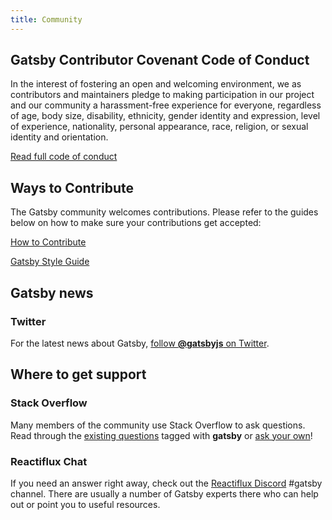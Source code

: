 ```yaml
---
title: Community
---
```


## Gatsby Contributor Covenant Code of Conduct

In the interest of fostering an open and welcoming environment, we as
contributors and maintainers pledge to making participation in our project and
our community a harassment-free experience for everyone, regardless of age, body
size, disability, ethnicity, gender identity and expression, level of
experience, nationality, personal appearance, race, religion, or sexual identity
and orientation.

[Read full code of conduct](/code-of-conduct/)

## Ways to Contribute

The Gatsby community welcomes contributions. Please refer to the guides below on how to make sure your contributions get accepted:

[How to Contribute](/docs/how-to-contribute/)

[Gatsby Style Guide](/docs/gatsby-style-guide/)

## Gatsby news

### Twitter

For the latest news about Gatsby,
[follow **@gatsbyjs** on Twitter](https://twitter.com/gatsbyjs).

## Where to get support

### Stack Overflow

Many members of the community use Stack Overflow to ask questions. Read through
the [existing questions](http://stackoverflow.com/questions/tagged/gatsby)
tagged with **gatsby** or
[ask your own](http://stackoverflow.com/questions/ask?tags=gatsby)!

### Reactiflux Chat

If you need an answer right away, check out the
[Reactiflux Discord](https://discord.gg/0ZcbPKXt5bZjGY5n) #gatsby channel. There
are usually a number of Gatsby experts there who can help out or point you to
useful resources.

